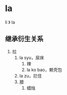# la

li 》 la

## 继承衍生关系

1. 拉
   1. la syu，尿床
      1. 辣
      2. la ko bao，赖壳包
   2. la zu，拦住
   3. 腊
      1. 蜡烛


